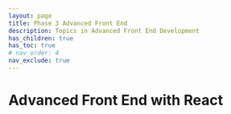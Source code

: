 ```yaml
---
layout: page
title: Phase 3 Advanced Front End
description: Topics in Advanced Front End Development
has_children: true
has_toc: true
# nav_order: 4
nav_exclude: true
---
```


# Advanced Front End with React
